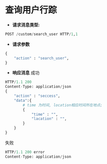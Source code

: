 # 查询用户行踪

+ **请求消息类型:**
```python
POST /custom/search_user HTTP/1,1
```

+ **请求参数**
```python
{
    "action" : "search_user",
}
```
+ **响应消息**
成功
```python
HTTP/1.1 200 
Content-Type: application/json
{
    "action" : "seccess",
    "data":{
        # time 为时间, location相应时间所在地点; 
        {
            "time" : "",
            "lacation" : "",
        }
    }
}
```
失败
```python
HTTP/1.1 200 error
Content-Type: application/json
```

